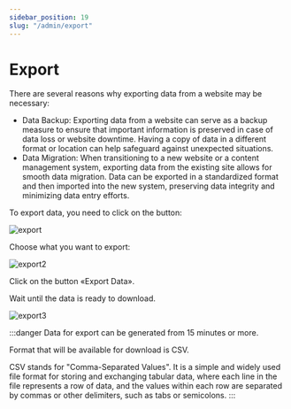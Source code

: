 ```yaml
---
sidebar_position: 19
slug: "/admin/export"
---
```


# Export

There are several reasons why exporting data from a website may be necessary:

- Data Backup: Exporting data from a website can serve as a backup measure to ensure that important information is preserved in case of data loss or website downtime. Having a copy of data in a different format or location can help safeguard against unexpected situations.
- Data Migration: When transitioning to a new website or a content management system, exporting data from the existing site allows for smooth data migration. Data can be exported in a standardized format and then imported into the new system, preserving data integrity and minimizing data entry efforts.

To export data, you need to click on the button:

![export](/img/export.png)

Choose what you want to export:

![export2](/img/export2.png)

Click on the button «Export Data».

Wait until the data is ready to download.

![export3](/img/export3.png)

:::danger
Data for export can be generated from 15 minutes or more.

Format that will be available for download is CSV.

CSV stands for "Comma-Separated Values". It is a simple and widely used file format for storing and exchanging tabular data, where each line in the file represents a row of data, and the values within each row are separated by commas or other delimiters, such as tabs or semicolons.
:::
